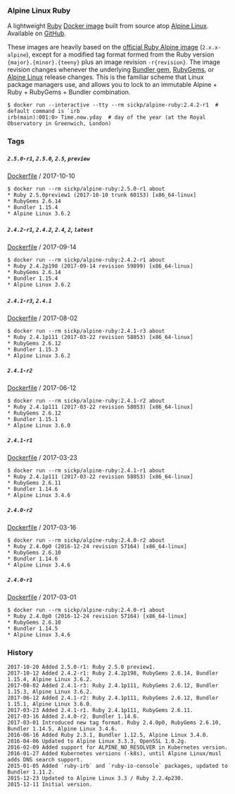 ### Alpine Linux Ruby

A lightweight [Ruby][ruby] [Docker image][dockerhub_project] built from source atop [Alpine Linux][alpine]. Available on [GitHub][github_project].

These images are heavily based on the [official Ruby Alpine image][official_ruby] (`2.x.x-alpine`), except for a modified tag format formed from the Ruby version `{major}.{minor}.{teeny}` plus an image revision `-r{revision}`. The image revision changes whenever the underlying [Bundler gem][bundler], [RubyGems][rubygems], or [Alpine Linux][alpine] release changes. This is the familiar scheme that Linux package managers use, and allows you to lock to an immutable Alpine + Ruby + RubyGems + Bundler combination.

    $ docker run --interactive --tty --rm sickp/alpine-ruby:2.4.2-r1  # default command is `irb`
    irb(main):001:0> Time.now.yday  # day of the year (at the Royal Observatory in Greenwich, London)

### Tags

##### `2.5.0-r1`, `2.5.0`, `2.5`, `preview`

[Dockerfile](https://github.com/sickp/docker-alpine-ruby/tree/master/versions/2.5.0-r1/Dockerfile) / 2017-10-10

    $ docker run --rm sickp/alpine-ruby:2.5.0-r1 about
    * Ruby 2.5.0preview1 (2017-10-10 trunk 60153) [x86_64-linux]
    * RubyGems 2.6.14
    * Bundler 1.15.4
    * Alpine Linux 3.6.2

##### `2.4.2-r1`, `2.4.2`, `2.4`, `2`, `latest`

[Dockerfile](https://github.com/sickp/docker-alpine-ruby/tree/master/versions/2.4.2-r1/Dockerfile) / 2017-09-14

    $ docker run --rm sickp/alpine-ruby:2.4.2-r1 about
    * Ruby 2.4.2p198 (2017-09-14 revision 59899) [x86_64-linux]
    * RubyGems 2.6.14
    * Bundler 1.15.4
    * Alpine Linux 3.6.2

##### `2.4.1-r3`, `2.4.1`

[Dockerfile](https://github.com/sickp/docker-alpine-ruby/tree/master/versions/2.4.1-r3/Dockerfile) / 2017-08-02

    $ docker run --rm sickp/alpine-ruby:2.4.1-r3 about
    * Ruby 2.4.1p111 (2017-03-22 revision 58053) [x86_64-linux]
    * RubyGems 2.6.12
    * Bundler 1.15.3
    * Alpine Linux 3.6.2

##### `2.4.1-r2`

[Dockerfile](https://github.com/sickp/docker-alpine-ruby/tree/master/versions/2.4.1-r2/Dockerfile) / 2017-06-12

    $ docker run --rm sickp/alpine-ruby:2.4.1-r2 about
    * Ruby 2.4.1p111 (2017-03-22 revision 58053) [x86_64-linux]
    * RubyGems 2.6.12
    * Bundler 1.15.1
    * Alpine Linux 3.6.0

##### `2.4.1-r1`

[Dockerfile](https://github.com/sickp/docker-alpine-ruby/tree/master/versions/2.4.1-r1/Dockerfile) / 2017-03-23

    $ docker run --rm sickp/alpine-ruby:2.4.1-r1 about
    * Ruby 2.4.1p111 (2017-03-22 revision 58053) [x86_64-linux]
    * RubyGems 2.6.11
    * Bundler 1.14.6
    * Alpine Linux 3.4.6

##### `2.4.0-r2`

[Dockerfile](https://github.com/sickp/docker-alpine-ruby/tree/master/versions/2.4.0-r2/Dockerfile) / 2017-03-16

    $ docker run --rm sickp/alpine-ruby:2.4.0-r2 about
    * Ruby 2.4.0p0 (2016-12-24 revision 57164) [x86_64-linux]
    * RubyGems 2.6.10
    * Bundler 1.14.6
    * Alpine Linux 3.4.6

##### `2.4.0-r1`

[Dockerfile](https://github.com/sickp/docker-alpine-ruby/tree/master/versions/2.4.0-r1/Dockerfile) / 2017-03-01

    $ docker run --rm sickp/alpine-ruby:2.4.0-r1 about
    * Ruby 2.4.0p0 (2016-12-24 revision 57164) [x86_64-linux]
    * RubyGems 2.6.10
    * Bundler 1.14.5
    * Alpine Linux 3.4.6

### History

    2017-10-20 Added 2.5.0-r1: Ruby 2.5.0 preview1.
    2017-10-12 Added 2.4.2-r1: Ruby 2.4.2p198, RubyGems 2.6.14, Bundler 1.15.4, Alpine Linux 3.6.2.
    2017-08-02 Added 2.4.1-r3: Ruby 2.4.1p111, RubyGems 2.6.12, Bundler 1.15.3, Alpine Linux 3.6.2.
    2017-06-12 Added 2.4.1-r2: Ruby 2.4.1p111, RubyGems 2.6.12, Bundler 1.15.1, Alpine Linux 3.6.0.
    2017-03-23 Added 2.4.1-r1. Ruby 2.4.1p111, RubyGems 2.6.11.
    2017-03-16 Added 2.4.0-r2. Bundler 1.14.6.
    2017-03-01 Introduced new tag format. Ruby 2.4.0p0, RubyGems 2.6.10, Bundler 1.14.5, Alpine Linux 3.4.6.
    2016-06-16 Added Ruby 2.3.1, Bundler 1.12.5, Alpine Linux 3.4.0.
    2016-04-06 Updated to Alpine Linux 3.3.3, OpenSSL 1.0.2g.
    2016-02-09 Added support for ALPINE_NO_RESOLVER in Kubernetes version.
    2016-01-27 Added Kubernetes versions (-k8s), until Alpine Linux/musl adds DNS search support.
    2015-01-05 Added `ruby-irb` and `ruby-io-console` packages, updated to Bundler 1.11.2.
    2015-12-23 Updated to Alpine Linux 3.3 / Ruby 2.2.4p230.
    2015-12-11 Initial version.

[alpine]:            https://alpinelinux.org
[bundler]:           https://bundler.io
[dockerhub_project]: https://hub.docker.com/r/sickp/alpine-ruby/
[github_project]:    https://github.com/sickp/docker-alpine-ruby/
[official_ruby]:     https://store.docker.com/images/0f900dcb-7e32-45e4-b095-6dfa2f5b597b
[ruby]:              https://www.ruby-lang.org/
[rubygems]:          https://rubygems.org/pages/download
